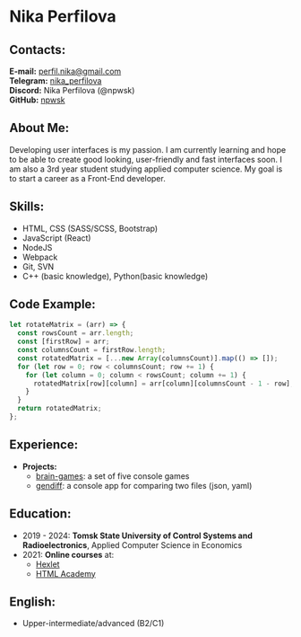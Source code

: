 # Nika Perfilova

## Contacts:

**E-mail:** [perfil.nika@gmail.com](mailto:perfil.nika@gmail.com)\
**Telegram:** [nika_perfilova](https://t.me/nika_perfilova)\
**Discord:** Nika Perfilova (@npwsk)\
**GitHub:** [npwsk](https://github.com/npwsk)

## About Me:

Developing user interfaces is my passion. I am currently learning and hope to be able to create good looking, user-friendly and fast interfaces soon. I am also a 3rd year student studying applied computer science. My goal is to start a career as a Front-End developer.

## Skills:

- HTML, CSS (SASS/SCSS, Bootstrap)
- JavaScript (React)
- NodeJS
- Webpack
- Git, SVN
- C++ (basic knowledge), Python(basic knowledge)

## Code Example:

```javascript
let rotateMatrix = (arr) => {
  const rowsCount = arr.length;
  const [firstRow] = arr;
  const columnsCount = firstRow.length;
  const rotatedMatrix = [...new Array(columnsCount)].map(() => []);
  for (let row = 0; row < columnsCount; row += 1) {
    for (let column = 0; column < rowsCount; column += 1) {
      rotatedMatrix[row][column] = arr[column][columnsCount - 1 - row];
    }
  }
  return rotatedMatrix;
};
```

## Experience:

- **Projects:**
  - [brain-games](https://github.com/bbngpw/frontend-project-lvl1): a set of five console games
  - [gendiff](https://github.com/bbngpw/frontend-project-lvl2): a console app for comparing two files (json, yaml)

## Education:

- 2019 - 2024: **Tomsk State University of Control Systems and Radioelectronics**, Applied Computer Science in Economics
- 2021: **Online courses** at:
  - [Hexlet](https://ru.hexlet.io/u/bbngpw)
  - [HTML Academy](https://htmlacademy.ru/profile/id421001)

## English:

- Upper-intermediate/advanced (B2/C1)
